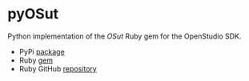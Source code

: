 # pyOSut
Python implementation of the  _OSut_ Ruby gem for the OpenStudio SDK.

- PyPi [package](https://pypi.org/project/osut/)
- Ruby [gem](https://rubygems.org/gems/osut)
- Ruby GitHub [repository](https://github.com/rd2/osut)
